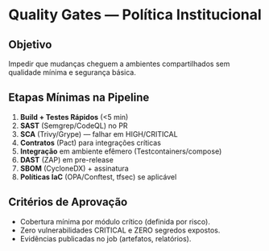 # Quality Gates — Política Institucional

## Objetivo
Impedir que mudanças cheguem a ambientes compartilhados sem qualidade mínima e segurança básica.

## Etapas Mínimas na Pipeline
1. **Build + Testes Rápidos** (<5 min)
2. **SAST** (Semgrep/CodeQL) no PR
3. **SCA** (Trivy/Grype) — falhar em HIGH/CRITICAL
4. **Contratos** (Pact) para integrações críticas
5. **Integração** em ambiente efêmero (Testcontainers/compose)
6. **DAST** (ZAP) em pre-release
7. **SBOM** (CycloneDX) + assinatura
8. **Políticas IaC** (OPA/Conftest, tfsec) se aplicável

## Critérios de Aprovação
- Cobertura mínima por módulo crítico (definida por risco).
- Zero vulnerabilidades CRITICAL e ZERO segredos expostos.
- Evidências publicadas no job (artefatos, relatórios).
